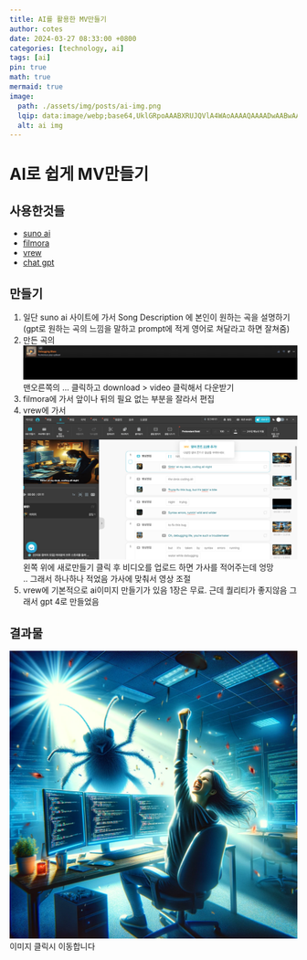 ```yaml
---
title: AI를 활용한 MV만들기 
author: cotes
date: 2024-03-27 08:33:00 +0800
categories: [technology, ai]
tags: [ai]
pin: true
math: true
mermaid: true
image:
  path: ./assets/img/posts/ai-img.png
  lqip: data:image/webp;base64,UklGRpoAAABXRUJQVlA4WAoAAAAQAAAADwAABwAAQUxQSDIAAAARL0AmbZurmr57yyIiqE8oiG0bejIYEQTgqiDA9vqnsUSI6H+oAERp2HZ65qP/VIAWAFZQOCBCAAAA8AEAnQEqEAAIAAVAfCWkAALp8sF8rgRgAP7o9FDvMCkMde9PK7euH5M1m6VWoDXf2FkP3BqV0ZYbO6NA/VFIAAAA
  alt: ai img 
---
```


# AI로 쉽게 MV만들기

## 사용한것들
- [suno ai](https://www.suno.ai/)
- [filmora](https://filmora.wondershare.kr/thankyou/install-filmora-video-editor.html)
- [vrew](https://vrew.voyagerx.com/en/) 
- [chat gpt](https://chat.openai.com/)


## 만들기

1. 일단 suno ai 사이트에 가서 Song Description 에 본인이 원하는 곡을 설명하기  
(gpt로 원하는 곡의 느낌을 말하고 prompt에 적게 영어로 쳐달라고 하면 잘쳐줌)
2. 만든 곡의 ![alt text](./assets/img/posts/suno.png) 맨오른쪽의 ...  클릭하고 download > video 클릭해서 다운받기
3. filmora에 가서 앞이나 뒤의 필요 없는 부분을 잘라서 편집
4. vrew에 가서 ![alt text](./assets/img/posts/vrew.png) 왼쪽 위에 새로만들기 클릭 후 비디오를 업로드 하면 가사를 적어주는데 엉망  
.. 그래서 하나하나 적었음 가사에 맞춰서 영상 조절
5. vrew에 기본적으로 ai이미지 만들기가 있음 1장은 무료. 근데 퀄리티가 좋지않음 그래서 gpt 4로 만들었음

## 결과물 


[![suno ai](./assets/img/posts/ai-mv-img.png)](
https://youtu.be/BrgSaLbjQKo?feature=shared)  
이미지 클릭시 이동합니다